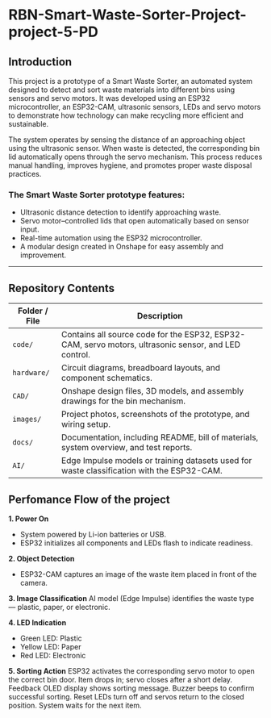 # RBN-Smart-Waste-Sorter-Project-project-5-PD

## Introduction
This project is a prototype of a Smart Waste Sorter, an automated system designed to detect and sort waste materials into different bins using sensors and servo motors. It was developed using an ESP32 microcontroller, an ESP32-CAM, ultrasonic sensors, LEDs and servo motors to demonstrate how technology can make recycling more efficient and sustainable.

The system operates by sensing the distance of an approaching object using the ultrasonic sensor. When waste is detected, the corresponding bin lid automatically opens through the servo mechanism. This process reduces manual handling, improves hygiene, and promotes proper waste disposal practices.

### The Smart Waste Sorter prototype features:
- Ultrasonic distance detection to identify approaching waste.
- Servo motor–controlled lids that open automatically based on sensor input.
- Real-time automation using the ESP32 microcontroller.
- A modular design created in Onshape for easy assembly and improvement.

---
## Repository Contents

| Folder / File | Description |
|---------------|-------------|
| `code/`       | Contains all source code for the ESP32, ESP32-CAM, servo motors, ultrasonic sensor, and LED control. |
| `hardware/`   | Circuit diagrams, breadboard layouts, and component schematics. |
| `CAD/`        | Onshape design files, 3D models, and assembly drawings for the bin mechanism. |
| `images/`     | Project photos, screenshots of the prototype, and wiring setup. |
| `docs/`       | Documentation, including README, bill of materials, system overview, and test reports. |
| `AI/`         | Edge Impulse models or training datasets used for waste classification with the ESP32-CAM. |

## Perfomance Flow of the project

**1. Power On**
- System powered by Li-ion batteries or USB.
- ESP32 initializes all components and LEDs flash to indicate readiness.

**2. Object Detection**
- ESP32-CAM captures an image of the waste item placed in front of the camera.

**3. Image Classification**
AI model (Edge Impulse) identifies the waste type — plastic, paper, or electronic.

**4. LED Indication**
- Green LED: Plastic
- Yellow LED: Paper
- Red LED: Electronic

**5. Sorting Action**
ESP32 activates the corresponding servo motor to open the correct bin door.
Item drops in; servo closes after a short delay.
Feedback
OLED display shows sorting message.
Buzzer beeps to confirm successful sorting.
Reset
LEDs turn off and servos return to the closed position.
System waits for the next item.
